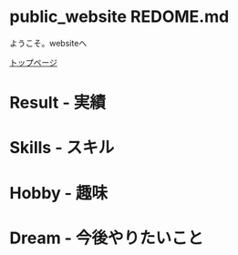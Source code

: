 # public_website REDOME.md

ようこそ。websiteへ

[トップページ](main.html)


# Result - 実績

# Skills - スキル

# Hobby - 趣味


# Dream - 今後やりたいこと

